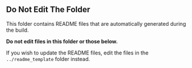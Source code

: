 ## Do Not Edit The Folder

This folder contains README files that are automatically generated during the build.

**Do not edit files in this folder or those below.**

If you wish to update the README files, edit the files in the `../readme_template` folder instead.
